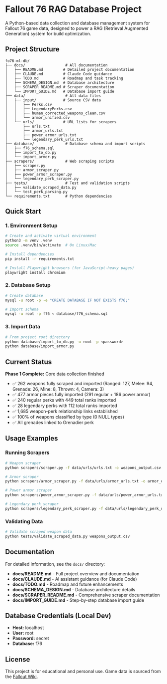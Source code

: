# Fallout 76 RAG Database Project

A Python-based data collection and database management system for Fallout 76 game data, designed to power a RAG (Retrieval Augmented Generation) system for build optimization.

## Project Structure

```
fo76-ml-db/
├── docs/                  # All documentation
│   ├── README.md         # Detailed project documentation
│   ├── CLAUDE.md         # Claude Code guidance
│   ├── TODO.md           # Roadmap and task tracking
│   ├── SCHEMA_DESIGN.md  # Database architecture
│   ├── SCRAPER_README.md # Scraper documentation
│   └── IMPORT_GUIDE.md   # Database import guide
├── data/                  # All data files
│   ├── input/            # Source CSV data
│   │   ├── Perks.csv
│   │   ├── LegendaryPerks.csv
│   │   ├── human_corrected_weapons_clean.csv
│   │   └── armor_unified.csv
│   └── urls/             # URL lists for scrapers
│       ├── urls.txt
│       ├── armor_urls.txt
│       ├── power_armor_urls.txt
│       └── legendary_perk_urls.txt
├── database/              # Database schema and import scripts
│   ├── f76_schema.sql
│   ├── import_to_db.py
│   └── import_armor.py
├── scrapers/              # Web scraping scripts
│   ├── scraper.py
│   ├── armor_scraper.py
│   ├── power_armor_scraper.py
│   └── legendary_perk_scraper.py
├── tests/                 # Test and validation scripts
│   ├── validate_scraped_data.py
│   └── test_perk_parsing.py
└── requirements.txt       # Python dependencies
```

## Quick Start

### 1. Environment Setup

```bash
# Create and activate virtual environment
python3 -m venv .venv
source .venv/bin/activate  # On Linux/Mac

# Install dependencies
pip install -r requirements.txt

# Install Playwright browsers (for JavaScript-heavy pages)
playwright install chromium
```

### 2. Database Setup

```bash
# Create database
mysql -u root -p -e "CREATE DATABASE IF NOT EXISTS f76;"

# Import schema
mysql -u root -p f76 < database/f76_schema.sql
```

### 3. Import Data

```bash
# From project root directory
python database/import_to_db.py -u root -p <password>
python database/import_armor.py
```

## Current Status

**Phase 1 Complete:** Core data collection finished

- ✅ 262 weapons fully scraped and imported (Ranged: 127, Melee: 94, Grenade: 26, Mine: 8, Thrown: 4, Camera: 3)
- ✅ 477 armor pieces fully imported (291 regular + 186 power armor)
- ✅ 240 regular perks with 449 total ranks imported
- ✅ 28 legendary perks with 112 total ranks imported
- ✅ 1,685 weapon-perk relationship links established
- ✅ 100% of weapons classified by type (0 NULL types)
- ✅ All grenades linked to Grenadier perk

## Usage Examples

### Running Scrapers

```bash
# Weapon scraper
python scrapers/scraper.py -f data/urls/urls.txt -o weapons_output.csv

# Armor scraper
python scrapers/armor_scraper.py -f data/urls/armor_urls.txt -o armor_output.csv

# Power armor scraper
python scrapers/power_armor_scraper.py -f data/urls/power_armor_urls.txt -o pa_output.csv

# Legendary perk scraper
python scrapers/legendary_perk_scraper.py -f data/urls/legendary_perk_urls.txt -o legendary_output.csv
```

### Validating Data

```bash
# Validate scraped weapon data
python tests/validate_scraped_data.py weapons_output.csv
```

## Documentation

For detailed information, see the `docs/` directory:

- **docs/README.md** - Full project overview and documentation
- **docs/CLAUDE.md** - AI assistant guidance (for Claude Code)
- **docs/TODO.md** - Roadmap and future enhancements
- **docs/SCHEMA_DESIGN.md** - Database architecture details
- **docs/SCRAPER_README.md** - Comprehensive scraper documentation
- **docs/IMPORT_GUIDE.md** - Step-by-step database import guide

## Database Credentials (Local Dev)

- **Host:** localhost
- **User:** root
- **Password:** secret
- **Database:** f76

## License

This project is for educational and personal use. Game data is sourced from the [Fallout Wiki](https://fallout.fandom.com/).
